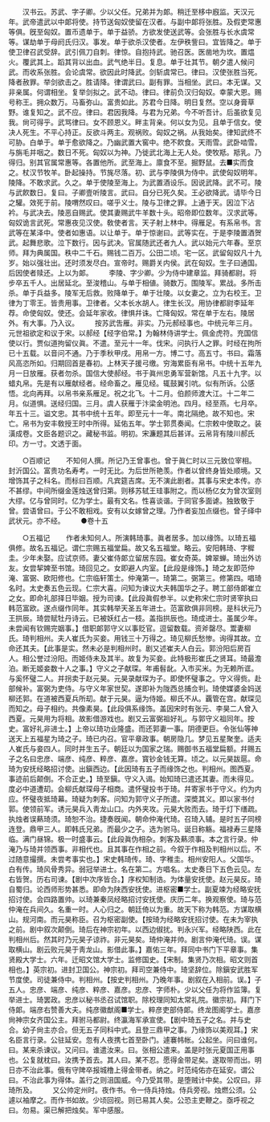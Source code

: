 <!-- { "loadSidebar": true } -->
　　汉书云。苏武、字子卿。少以父任。兄弟并为郞。稍迁至栘中廐监。天汉元年。武帝遣武以中郞将使。持节送匈奴使留在汉者。与副中郞将张胜。及假吏常惠等俱。旣至匈奴。置币遗单于。单于益骄。方欲发使送武等。会张胜与长水虞常等。谋劫单于母阏氏归汉。事发。单于欲杀汉使者。左伊秩訾曰。宜皆降之。单于使卫律召武受辞。武引佩刀自刺。律惊。自抱持武。驰召医。医凿地为坎。置煴火。覆武其上。蹈其背以出血。武气绝半日。复息。单于壮其节。朝夕遣人候问武。而收系张胜。会论虞常。欲因此时降武。剑斩虞常已。律曰。汉使张胜当死。降者赦罪。举剑欲击之。胜请降。律谓武曰。副有罪。当相坐。武曰。本无谋。又非亲属。何谓相坐。复举剑拟之。武不动。律曰。律前负汉归匈奴。幸蒙大恩。赐号称王。拥众数万。马畜弥山。富贵如此。苏君今日降。明日复然。空以身膏草野。谁复知之。武不应。律曰。君因我降。与君为兄弟。今不听吾计。后虽欲复见我。尙可得乎。武骂律曰。女不顾恩义。畔主背亲。何以女为见。且单于信女。使决人死生。不平心持正。反欲斗两主。观祸败。匈奴之祸。从我始矣。律知武终不可胁。白单于。单于愈欲降之。乃幽武置大窖中。绝不飮食。天雨雪。武卧啮雪。与旃毛并咽之。数日不死。匈奴以为神。乃徙武北海上无人处。使牧羝。羝乳。乃得归。别其官属常惠等。各置他所。武至海上。廪食不至。掘野鼠。去■实而食之。杖汉节牧羊。卧起操持。节旄尽落。初、武与李陵俱为侍中。武使匈奴明年。陵降。不敢求武。久之。单于使陵至海上。为武置酒设乐。因说武降。武不可。陵与武飮数日。复曰。子卿壹听陵言。武曰。自分已死久矣。王必欲降武。请毕今日之驩。效死于前。陵喟然叹曰。嗟乎义士。陵与卫律之罪。上通于天。因泣下沾衿。与武决去。陵恶自赐武。使其妻赐武牛羊数十头。昭帝即位数年。汉求武等。匈奴诡言武死。常惠夜见汉使。敎使者言。天子射上林中。得雁足。有系帛书。言武等在某泽中。使者如惠语。以让单于。单于惊谢曰。武等实在。于是李陵置酒贺武。起舞悲歌。泣下数行。因与武决。官属随武还者九人。武以始元六年春。至京师。拜为典属国。秩中二千石。赐钱二百万。公田二顷。宅一区。武留匈奴凡十九岁。始以强壮出。还时须发尽白。宣帝时。赐爵关内侯。武在匈奴。生子曰通国。后因使者赎还。上以为郞。 
　　李陵、字少卿。少为侍中建章监。拜骑都尉。将步卒五千人。出居延北。至浚稽山。与单于相値。骑数万。围陵军。累战。多所击杀。单于兵益多。陵军无后救。败降单于。单于壮陵。以女妻之。立为右校王。卫律为丁零王。皆贵用事。卫律者。父本长水胡人。律生长汉。用协律都尉李延年荐。命使匈奴。使还。会延年家收。律惧幷诛。亡降匈奴。常在单于左右。陵居外。有大事。乃入议。 
　　按苏武吿雁。非实。乃元郝经事也。中统元年三月。元世祖欲定和议于宋。以郝经【经字伯常。】为翰林侍讲学士。佩金虎符。充国信使以行。贾似道拘留仪眞。不遣。至元十一年。伐宋。问执行人之罪。时经在拘所已十五载。以音问不通。乃于季秋甲戌。用帛一方。博二寸。高五寸。书曰。霜落风高恣所如。归期回首是春初。上林天子援弓缴。穷海累臣有帛书。中统十五年九月一日放雁。获者勿杀。国信大使郝经。书于眞州忠勇军营新馆。凡五十九字。以蜡丸帛。先是有以雁献经者。经命畜之。雁见经。辄鼓翼引吭。似有所诉。公感悟。北向再拜。以帛书亲系雁足。祝之北飞。十二月。伯颜师渡大江。十二年二月。似道惧。送经归国。三月。虞人获雁于汴梁金明池。四月。经至燕。七月卒。年五十三。谥文忠。其书中统十五年。即至元十一年。南北隔绝。故不知也。宋亡。帛书为安丰敎授王时中所得。延佑五年。学士郭贯奏闻。仁宗敕中使取之。装潢成卷。文臣各题识之。藏秘书监。明初。宋濂题其后甚详。云帛背有陵川郝氏印。方一寸。文透于面。 

　　○百顺记 
　　不知何人撰。所记乃王曾事也。曾于眞仁时以三元致位宰相。封沂国公。富贵功名寿考。一时无比。为后世所艳羡。作者以曾终身皆处顺境。又增饰其子之科名。而标曰百顺。凡宾筵吉席。无不演此剧者。其事与宋史本传。亦不甚缪。中间所缀金莲烛送曾归第。则移苏轼王珪事附之。而以杨亿女为曾次室则大缪。亿与曾同时。亿为学士。最有文名。性喜谈谐。于同官多面谑。独致敬于曾。尝语曾曰。于公不敢相戏。安有以女嫁曾之理。乃作者妄加点缀也。曾子绎中武状元。亦不经。 
　　●卷十五 

　　○五福记 
　　作者未知何人。所演韩琦事。眞者居多。加以缘饰。以琦五福俱修。故名五福记。谓仁宗赐五福堂扁。故又名五福堂。略云。安阳韩琦、字穉圭。少年未娶。应试京师。妻父崔侍郞立留居东园。崔女奇英。婢翠蝉。琦出外访友。女尝挈婢至书馆。琦回见之。女即避人内室。【此段是缘饰。】琦之友即范仲淹、富弼、欧阳修也。仁宗临轩策士。仲淹第一。琦第二。弼第三。修第四。唱琦名时。太史奏五色云现。仁宗大喜。问知为谏议大夫韩国华之子。聘工部侍郞崔立之女。即命礼部择日毕姻。授为司谏。【此段眞假参半。以史称宋仁宗时贤宰执曰韩范富欧。遂点缀作同年。其实韩举天圣五年进士。范富欧俱非同榜。是科状元乃王拱辰。琦尝赋牡丹诗云。已被妖红占一枝。盖指拱辰也。琦成进士。虽属少年。未尝闻有钦赐完姻事。】借职郞郭守义以事贬官。逗留数载。资斧罄尽。鬻妻柳氏。琦判相州。夫人崔氏为买妾。用钱三十万得之。琦见柳氏愁惨。询得其故。立命还其夫。【此事是实。然未必是判相州时。剧又述崔夫人白云。郭汾阳后房百人。相公誉过汾阳。而姬侍未及其半。故复为买妾。此特极形崔氏之贤耳。琦最澹泊。断无姬妾数十人之事。】守义之子献琛。年甫髫龀。入市买米。为无赖所诓。与奚怀璧二人。并拐卖于赵元昊。元昊录献琛为子。即使怀璧事之。守义得赀。赴部候补。富弼为吏侍。与守义年家世契。遂即补为陇西总捕佥判。琦使媒婆金妈送柳还郭。在道被西夏兵所刧。献于元昊。逼为侍姬。柳氏不从。覊管在宫。献琛见而知之。母子相约。共像素昊。【此段俱系缘饰。盖因宋时有张元、李昊二人曾入西夏。元昊用为将相。故影借游戏也。剧又云富弼祖好礼。与郭守义祖同年。按史。富好礼非进士。】上帝以琦功业隆盛。而还郭妻一事。阴德更巨。令张仙等神送天上五福星为琦之子。琦已内召。官平章政事。朝房隐几。梦见五星聚奎。适夫人崔氏与妾四人。同时并生五子。朝廷以为国家之瑞。赐御书五福堂扁额。幷赐五子之名曰忠彦、端彦、纯彦、粹彦、嘉彦。寳钞金钱无算。顷之。以元昊跋扈。命琦为安抚经略招讨使。出鎭西边。【此因琦有五子而缘饰之也。判相州。图西夏。事迹前后颠倒。不合正史。】琦至鎭。守义入谒。始知琦已遣还其妻。而未得见。度必中道遭刧。会柳氏献琛母子相商。遣怀璧投书于琦。幷寄家书于守义。约为内应。怀璧夜抵琦幕。琦疑为刺客。问知为郭守义子所遣。深奬其义。即以家书付郭。使领前军。诱元昊兵入靑龙山口。内外夹攻。元昊大败而去。琦于灯下缮疏。执烛者误爇琦须。琦恕不治。捷奏旣闻。朝命仲淹代琦。召琦入辅。是时五子同榜连登。鼎甲三人。即韩氏兄弟。而最少之子。选为驸马。诞日称觞。福禄寿三星降临。满门昼锦。极一时盛事云。【此段眞伪相杂。刺客及爇须事。本之言行录。仲淹乃与琦并领西事。非相代也。且其事在作相之前。今叙于作相及判相州以后。不过随意撮撰。未尝考事实也。】宋史韩琦传。琦、字稚圭。相州安阳人。父国华。白有传。琦风骨秀异。弱冠举进士。名在第二。方唱名。太史奏日下五色云见。左右皆贺。历右司谏。【剧中次序皆合。】序权知制诰。为体量安抚使。赵元昊反。琦自蜀归。论西师形势甚悉。即命为陕西安抚使。进枢密■学士。副夏竦为经略安抚招讨使。会四路置帅。以琦兼秦凤经略招讨安抚使。庆历二年。换观察使。琦与范仲淹在兵间久。名重一时。人心归之。朝廷倚以为重。故天下称为韩范。方谋取横山。规河南。而元昊称臣。召为枢密副使。【按琦为经略安抚招讨使。在未为宰执之前。剧中叙次颠倒。琦后在神宗初年。以西边俶扰。判永兴军。经略陕西。此在判相州后。然其时乃元昊子谅祚。非元昊矣。琦仲淹并帅。剧言仲淹代琦。误。谋取横山。剧云败元昊于靑龙山。影借此事。】嘉佑三年。拜同中书门下平章事。集贤殿大学士。六年。迁昭文馆大学士。监修国史。【宋制。集贤乃次相。昭文则首相也。】英宗初。进封卫国公。神宗初。拜司空兼侍中。琦坚辞位。除鎭安武胜军节度使。司徒兼侍中。判相州。【按史判相州。乃晚年事。剧叙在入相前。误。】子五人。忠彦、端彦、纯彦、粹彦、嘉彦。忠彦、字师朴。少以父任为将作监簿。复举进士。琦罢政。忠彦以秘书丞召试馆职。除校理同知太常礼院。徽宗初。拜门下侍郞。端彦右赞善大夫。纯彦徽猷阁■学士。粹彦吏部侍郞。终龙图阁学士。嘉彦尙神宗女齐国公主。拜驸马都尉。终瀛海军承宣使。【剧中琦五子之名。并与史合。幼子尙主亦合。但无五子同科中式。且登三鼎甲之事。乃缘饰以美观耳。】宋名臣言行录。公驻延安。忽有人夜携七首至卧门。遽褰帏帐。公起坐。问曰谁何。曰。某来杀谏议。又问曰。谁遣汝来。曰。张相公遣来。盖是时张元夏国正用事也。公复就枕曰。汝携予首去。其人曰。某不忍。愿得金带足矣。遂取带而出。明日亦不治此事。俄有守陴卒报城橹上得金带者。纳之。时范纯佑亦在延安。谓公曰。不治此事为得体。盖行之则沮国威。今乃受其带。是堕贼计中矣。公叹曰。非琦所及。 
　　又公帅定州时。夜作书。令一侍兵持烛。侍兵旁视。烛燃公须。公遽以袖摩之。而作书如故。少顷回视。则已易其人矣。公恐主吏鞭之。亟呼视之曰。勿易。渠已解把烛矣。军中感服。 
